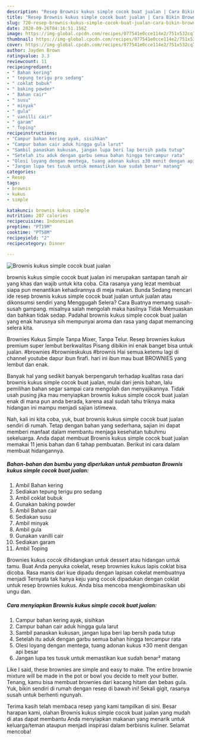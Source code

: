 ```yaml
---
description: "Resep Brownis kukus simple cocok buat jualan | Cara Bikin Brownis kukus simple cocok buat jualan Yang Sempurna"
title: "Resep Brownis kukus simple cocok buat jualan | Cara Bikin Brownis kukus simple cocok buat jualan Yang Sempurna"
slug: 720-resep-brownis-kukus-simple-cocok-buat-jualan-cara-bikin-brownis-kukus-simple-cocok-buat-jualan-yang-sempurna
date: 2020-09-26T04:16:51.156Z
image: https://img-global.cpcdn.com/recipes/077541e0cce114e2/751x532cq70/brownis-kukus-simple-cocok-buat-jualan-foto-resep-utama.jpg
thumbnail: https://img-global.cpcdn.com/recipes/077541e0cce114e2/751x532cq70/brownis-kukus-simple-cocok-buat-jualan-foto-resep-utama.jpg
cover: https://img-global.cpcdn.com/recipes/077541e0cce114e2/751x532cq70/brownis-kukus-simple-cocok-buat-jualan-foto-resep-utama.jpg
author: Jayden Brown
ratingvalue: 3.3
reviewcount: 11
recipeingredient:
- " Bahan kering"
- " tepung terigu pro sedang"
- " coklat bubuk"
- " baking powder"
- " Bahan cair"
- " susu"
- " minyak"
- " gula"
- " vanilli cair"
- " garam"
- " Toping"
recipeinstructions:
- "Campur bahan kering ayak, sisihkan"
- "Campur bahan cair aduk hingga gula larut"
- "Sambil panaskan kukusan, jangan lupa beri lap bersih pada tutup"
- "Setelah itu aduk dengan garbu semua bahan hingga tercampur rata"
- "Olesi loyang dengan mentega, tuang adonan kukus ±30 menit dengan api besar"
- "Jangan lupa tes tusuk untuk memastikan kue sudah benar² matang"
categories:
- Resep
tags:
- brownis
- kukus
- simple

katakunci: brownis kukus simple 
nutrition: 207 calories
recipecuisine: Indonesian
preptime: "PT19M"
cooktime: "PT58M"
recipeyield: "2"
recipecategory: Dinner

---
```



![Brownis kukus simple cocok buat jualan](https://img-global.cpcdn.com/recipes/077541e0cce114e2/751x532cq70/brownis-kukus-simple-cocok-buat-jualan-foto-resep-utama.jpg)


brownis kukus simple cocok buat jualan ini merupakan santapan tanah air yang khas dan wajib untuk kita coba. Cita rasanya yang lezat membuat siapa pun menantikan kehadirannya di meja makan.
Bunda Sedang mencari ide resep brownis kukus simple cocok buat jualan untuk jualan atau dikonsumsi sendiri yang Menggugah Selera? Cara Buatnya memang susah-susah gampang. misalnya salah mengolah maka hasilnya Tidak Memuaskan dan bahkan tidak sedap. Padahal brownis kukus simple cocok buat jualan yang enak harusnya sih mempunyai aroma dan rasa yang dapat memancing selera kita.

Brownies Kukus Simple Tanpa Mixer, Tanpa Telur. Resep brownies kukus premium super lembut berkwalitas Pisang dibikin ini enak banget bisa untuk jualan. #brownies #brownieskukus #brownis Hai semua.ketemu lagi di channel youtube dapur ibun firafi. hari ini ibun mau buat BROWNIES yang lembut dan enak.

Banyak hal yang sedikit banyak berpengaruh terhadap kualitas rasa dari brownis kukus simple cocok buat jualan, mulai dari jenis bahan, lalu pemilihan bahan segar sampai cara mengolah dan menyajikannya. Tidak usah pusing jika mau menyiapkan brownis kukus simple cocok buat jualan enak di mana pun anda berada, karena asal sudah tahu triknya maka hidangan ini mampu menjadi sajian istimewa.


Nah, kali ini kita coba, yuk, buat brownis kukus simple cocok buat jualan sendiri di rumah. Tetap dengan bahan yang sederhana, sajian ini dapat memberi manfaat dalam membantu menjaga kesehatan tubuhmu sekeluarga. Anda dapat membuat Brownis kukus simple cocok buat jualan memakai 11 jenis bahan dan 6 tahap pembuatan. Berikut ini cara dalam membuat hidangannya.

<!--inarticleads1-->

##### Bahan-bahan dan bumbu yang diperlukan untuk pembuatan Brownis kukus simple cocok buat jualan:

1. Ambil  Bahan kering
1. Sediakan  tepung terigu pro sedang
1. Ambil  coklat bubuk
1. Gunakan  baking powder
1. Ambil  Bahan cair
1. Sediakan  susu
1. Ambil  minyak
1. Ambil  gula
1. Gunakan  vanilli cair
1. Sediakan  garam
1. Ambil  Toping


Brownies kukus cocok dihidangkan untuk dessert atau hidangan untuk tamu. Buat Anda penyuka cokelat, resep brownies kukus lapis coklat bisa dicoba. Rasa manis dari kue dipadu dengan lapisan cokelat membuatnya menjadi Ternyata tak hanya keju yang cocok dipadukan dengan coklat untuk resep brownies kukus. Anda bisa mencoba mengkombinasikan ubi ungu dan. 

<!--inarticleads2-->

##### Cara menyiapkan Brownis kukus simple cocok buat jualan:

1. Campur bahan kering ayak, sisihkan
1. Campur bahan cair aduk hingga gula larut
1. Sambil panaskan kukusan, jangan lupa beri lap bersih pada tutup
1. Setelah itu aduk dengan garbu semua bahan hingga tercampur rata
1. Olesi loyang dengan mentega, tuang adonan kukus ±30 menit dengan api besar
1. Jangan lupa tes tusuk untuk memastikan kue sudah benar² matang


Like I said, these brownies are simple and easy to make. The entire brownie mixture will be made in the pot or bowl you decide to melt your butter. Tenang, kamu bisa membuat brownies dari kacang hitam dan bebas gula. Yuk, bikin sendiri di rumah dengan resep di bawah ini! Sekali gigit, rasanya susah untuk berhenti ngunyah. 

Terima kasih telah membaca resep yang kami tampilkan di sini. Besar harapan kami, olahan Brownis kukus simple cocok buat jualan yang mudah di atas dapat membantu Anda menyiapkan makanan yang menarik untuk keluarga/teman ataupun menjadi inspirasi dalam berbisnis kuliner. Selamat mencoba!
